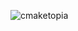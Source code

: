 ![cmaketopia](<img src=https://user-images.githubusercontent.com/38818698/50577436-49bb4080-0e28-11e9-9427-476621a753d1.png width="200"/> )

